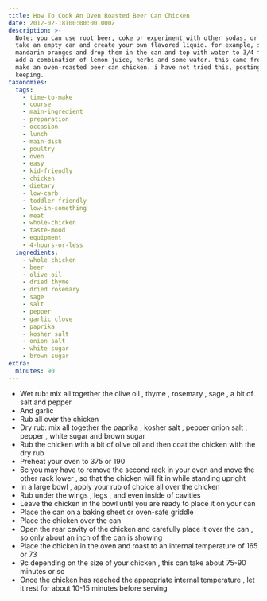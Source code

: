 ```yaml
---
title: How To Cook An Oven Roasted Beer Can Chicken
date: 2012-02-18T00:00:00.000Z
description: >-
  Note: you can use root beer, coke or experiment with other sodas. or simply
  take an empty can and create your own flavored liquid. for example, squeeze
  mandarin oranges and drop them in the can and top with water to 3/4 full. or
  add a combination of lemon juice, herbs and some water. this came from how to
  make an oven-roasted beer can chicken. i have not tried this, posting for safe
  keeping.
taxonomies:
  tags:
    - time-to-make
    - course
    - main-ingredient
    - preparation
    - occasion
    - lunch
    - main-dish
    - poultry
    - oven
    - easy
    - kid-friendly
    - chicken
    - dietary
    - low-carb
    - toddler-friendly
    - low-in-something
    - meat
    - whole-chicken
    - taste-mood
    - equipment
    - 4-hours-or-less
  ingredients:
    - whole chicken
    - beer
    - olive oil
    - dried thyme
    - dried rosemary
    - sage
    - salt
    - pepper
    - garlic clove
    - paprika
    - kosher salt
    - onion salt
    - white sugar
    - brown sugar
extra:
  minutes: 90
---
```

 - Wet rub: mix all together the olive oil , thyme , rosemary , sage , a bit of salt and pepper
 - And garlic
 - Rub all over the chicken
 - Dry rub: mix all together the paprika , kosher salt , pepper onion salt , pepper , white sugar and brown sugar
 - Rub the chicken with a bit of olive oil and then coat the chicken with the dry rub
 - Preheat your oven to 375 or 190
 - 6c you may have to remove the second rack in your oven and move the other rack lower , so that the chicken will fit in while standing upright
 - In a large bowl , apply your rub of choice all over the chicken
 - Rub under the wings , legs , and even inside of cavities
 - Leave the chicken in the bowl until you are ready to place it on your can
 - Place the can on a baking sheet or oven-safe griddle
 - Place the chicken over the can
 - Open the rear cavity of the chicken and carefully place it over the can , so only about an inch of the can is showing
 - Place the chicken in the oven and roast to an internal temperature of 165 or 73
 - 9c depending on the size of your chicken , this can take about 75-90 minutes or so
 - Once the chicken has reached the appropriate internal temperature , let it rest for about 10-15 minutes before serving
